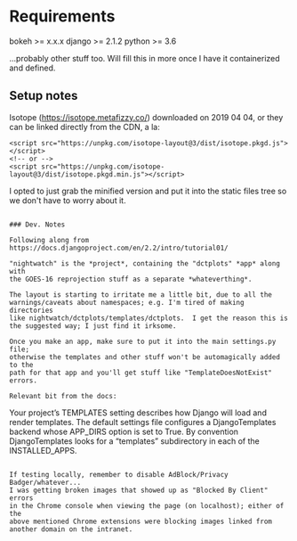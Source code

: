 # Requirements

bokeh >= x.x.x
django >= 2.1.2
python >= 3.6

...probably other stuff too.  Will fill this in more once I have it
containerized and defined.

## Setup notes

Isotope (https://isotope.metafizzy.co/) downloaded on 2019 04 04,
or they can be linked directly from the CDN, a la:

```
<script src="https://unpkg.com/isotope-layout@3/dist/isotope.pkgd.js"></script>
<!-- or -->
<script src="https://unpkg.com/isotope-layout@3/dist/isotope.pkgd.min.js"></script>
```

I opted to just grab the minified version and put it into the static files
tree so we don't have to worry about it.

```

### Dev. Notes

Following along from https://docs.djangoproject.com/en/2.2/intro/tutorial01/

"nightwatch" is the *project*, containing the "dctplots" *app* along with
the GOES-16 reprojection stuff as a separate *whateverthing*.

The layout is starting to irritate me a little bit, due to all the
warnings/caveats about namespaces; e.g. I'm tired of making directories
like nightwatch/dctplots/templates/dctplots.  I get the reason this is
the suggested way; I just find it irksome.

Once you make an app, make sure to put it into the main settings.py file;
otherwise the templates and other stuff won't be automagically added to the
path for that app and you'll get stuff like "TemplateDoesNotExist" errors.

Relevant bit from the docs:

```
Your project’s TEMPLATES setting describes how Django will load and
render templates. The default settings file configures a DjangoTemplates
backend whose APP_DIRS option is set to True. By convention DjangoTemplates
looks for a “templates” subdirectory in each of the INSTALLED_APPS.
```

If testing locally, remember to disable AdBlock/Privacy Badger/whatever...
I was getting broken images that showed up as "Blocked By Client" errors
in the Chrome console when viewing the page (on localhost); either of the
above mentioned Chrome extensions were blocking images linked from
another domain on the intranet.
